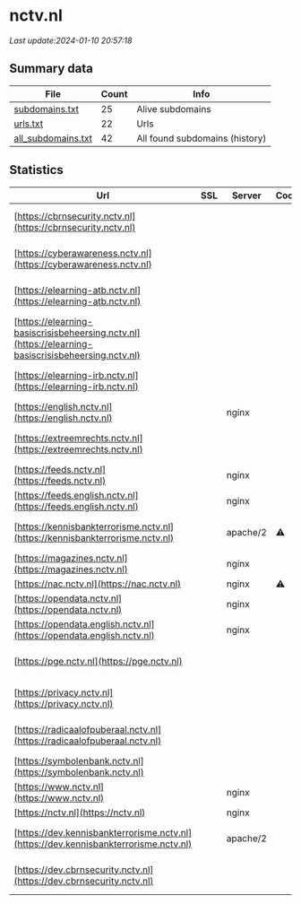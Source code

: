 # nctv.nl
*Last update:2024-01-10 20:57:18*
## Summary data
| File       | Count | Info |
|------------|-------|------|
|[subdomains.txt](/data/nctv/subdomains.txt)|25|Alive subdomains|
|[urls.txt](/data/nctv/urls.txt)|22|Urls|
|[all_subdomains.txt](/data/nctv/all_subdomains.txt)|42|All found subdomains (history)|
## Statistics
| Url | SSL | Server | Cookie | HSTS | CSP | XFO | XXP | RP | Tech |
|------------|-------|------|------|------|------|------|------|------|------|
|[https://cbrnsecurity.nctv.nl](https://cbrnsecurity.nctv.nl)| | | | | | | |:white_check_mark: |Apache HTTP Server:2...|
|[https://cyberawareness.nctv.nl](https://cyberawareness.nctv.nl)| | | | | | | |:white_check_mark: |Apache HTTP Server:2|
|[https://elearning-atb.nctv.nl](https://elearning-atb.nctv.nl)| | | | | | | |:white_check_mark: |Apache HTTP Server:2|
|[https://elearning-basiscrisisbeheersing.nctv.nl](https://elearning-basiscrisisbeheersing.nctv.nl)| | | | | | | |:white_check_mark: |Apache HTTP Server:2|
|[https://elearning-irb.nctv.nl](https://elearning-irb.nctv.nl)| | | | | | | |:white_check_mark: |Apache HTTP Server:2|
|[https://english.nctv.nl](https://english.nctv.nl)| |nginx| |:white_check_mark: | |:warning: |:white_check_mark: |:white_check_mark: |:white_check_mark: |Bloomreach HSTS Ngin...|
|[https://extreemrechts.nctv.nl](https://extreemrechts.nctv.nl)| | | | | | | |:white_check_mark: |Apache HTTP Server:2|
|[https://feeds.nctv.nl](https://feeds.nctv.nl)| |nginx| |:white_check_mark: | | |:white_check_mark: |:white_check_mark: |:white_check_mark: |HSTS Nginx|
|[https://feeds.english.nctv.nl](https://feeds.english.nctv.nl)| |nginx| |:white_check_mark: | | |:white_check_mark: |:white_check_mark: |:white_check_mark: |HSTS Nginx|
|[https://kennisbankterrorisme.nctv.nl](https://kennisbankterrorisme.nctv.nl)| |apache/2|:warning: | | |:white_check_mark: | |:white_check_mark: |Apache HTTP Server:2...|
|[https://magazines.nctv.nl](https://magazines.nctv.nl)| |nginx| |:white_check_mark: | |:warning: |:white_check_mark: |:white_check_mark: |:white_check_mark: |HSTS Nginx|
|[https://nac.nctv.nl](https://nac.nctv.nl)| |nginx|:warning: |:white_check_mark: | | | | |:white_check_mark: |Amazon ALB Amazon We...|
|[https://opendata.nctv.nl](https://opendata.nctv.nl)| |nginx| |:white_check_mark: | | |:white_check_mark: |:white_check_mark: |:white_check_mark: |HSTS Nginx|
|[https://opendata.english.nctv.nl](https://opendata.english.nctv.nl)| |nginx| |:white_check_mark: | | |:white_check_mark: |:white_check_mark: |:white_check_mark: |HSTS Nginx|
|[https://pge.nctv.nl](https://pge.nctv.nl)| | | | | | | |:white_check_mark: |Apache HTTP Server:2|
|[https://privacy.nctv.nl](https://privacy.nctv.nl)| | | | | | | |:white_check_mark: |Apache HTTP Server:2|
|[https://radicaalofpuberaal.nctv.nl](https://radicaalofpuberaal.nctv.nl)| | | | | | | |:white_check_mark: |Apache HTTP Server:2|
|[https://symbolenbank.nctv.nl](https://symbolenbank.nctv.nl)| | | | | | | |:white_check_mark: |Nginx|
|[https://www.nctv.nl](https://www.nctv.nl)| |nginx| |:white_check_mark: | |:warning: |:white_check_mark: |:white_check_mark: |:white_check_mark: |Bloomreach HSTS Ngin...|
|[https://nctv.nl](https://nctv.nl)| |nginx| |:white_check_mark: | |:warning: |:white_check_mark: |:white_check_mark: |:white_check_mark: |HSTS Nginx|
|[https://dev.kennisbankterrorisme.nctv.nl](https://dev.kennisbankterrorisme.nctv.nl)| |apache/2| | | | | |:white_check_mark: |Apache HTTP Server:2|
|[https://dev.cbrnsecurity.nctv.nl](https://dev.cbrnsecurity.nctv.nl)| | | | | | | |:white_check_mark: |Apache HTTP Server:2|